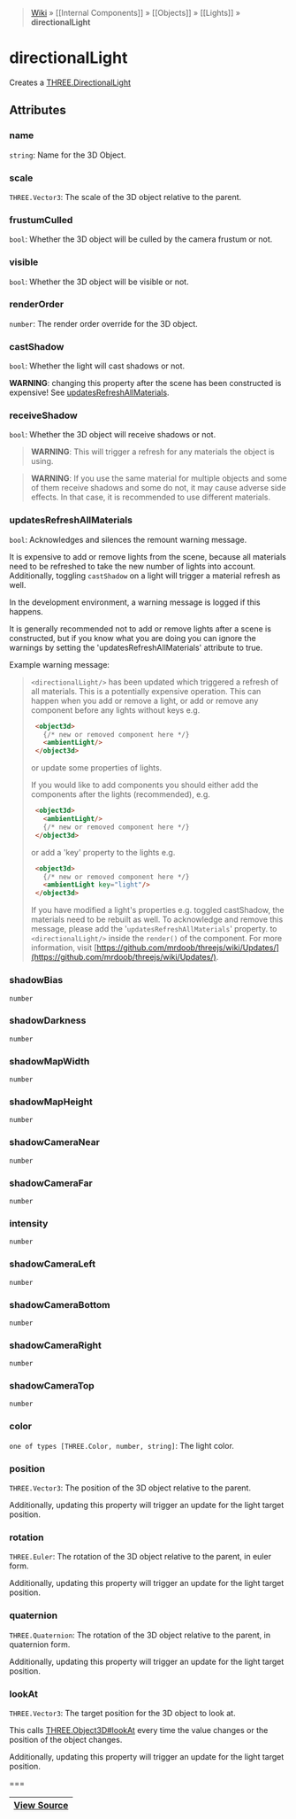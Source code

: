 > [Wiki](Home) » [[Internal Components]] » [[Objects]] » [[Lights]] » **directionalLight**

# directionalLight

Creates a [THREE.DirectionalLight](http://threejs.org/docs/#Reference/Lights/DirectionalLight)

## Attributes
### name
``` string ```: Name for the 3D Object.

### scale
``` THREE.Vector3 ```: The scale of the 3D object relative to the parent.

### frustumCulled
``` bool ```: Whether the 3D object will be culled by the camera frustum or not.

### visible
``` bool ```: Whether the 3D object will be visible or not.

### renderOrder
``` number ```: The render order override for the 3D object.

### castShadow
``` bool ```: Whether the light will cast shadows or not.

**WARNING**: changing this property after the scene has been constructed is expensive! See [updatesRefreshAllMaterials](#updatesRefreshAllMaterials).

### receiveShadow
``` bool ```: Whether the 3D object will receive shadows or not.
> **WARNING**: This will trigger a refresh for any materials the object is using.

> **WARNING**: If you use the same material for multiple objects and some of them receive shadows and some do not, it may cause adverse side effects. In that case, it is recommended to use different materials.

### updatesRefreshAllMaterials
``` bool ```: Acknowledges and silences the remount warning message.

It is expensive to add or remove lights from the scene, because all materials need to be refreshed to take the new number of lights into account.
Additionally, toggling `castShadow` on a light will trigger a material refresh as well.

In the development environment, a warning message is logged if this happens.

It is generally recommended not to add or remove lights after a scene is constructed, but if you know what you are doing you can ignore the warnings by setting the  'updatesRefreshAllMaterials' attribute to true.

Example warning message:
> `<directionalLight/>` has been updated which triggered a refresh of all materials.
>  This is a potentially expensive operation.
>  This can happen when you add or remove a light, or add or remove any component
>  before any lights without keys e.g.
> ```html
>  <object3d>
>    {/* new or removed component here */}
>    <ambientLight/>
>  </object3d>
>  ```
>  or update some properties of lights.
>
>  If you would like to add components you should either add the components
>  after the lights (recommended), e.g.
> ```html
>  <object3d>
>    <ambientLight/>
>    {/* new or removed component here */}
>  </object3d>
> ```
> or add a 'key' property to the lights e.g.
> ```html
>  <object3d>
>    {/* new or removed component here */}
>    <ambientLight key="light"/>
>  </object3d>
> ```
>  If you have modified a light's properties e.g. toggled castShadow,
 the materials need to be rebuilt as well.
>  To acknowledge and remove this message, please add the
 '`updatesRefreshAllMaterials`' property.
>    to `<directionalLight/>` inside the `render()` of
 the component.
>  For more information, visit
 [https://github.com/mrdoob/threejs/wiki/Updates/](https://github.com/mrdoob/threejs/wiki/Updates/).
      

### shadowBias
``` number ```

### shadowDarkness
``` number ```

### shadowMapWidth
``` number ```

### shadowMapHeight
``` number ```

### shadowCameraNear
``` number ```

### shadowCameraFar
``` number ```

### intensity
``` number ```

### shadowCameraLeft
``` number ```

### shadowCameraBottom
``` number ```

### shadowCameraRight
``` number ```

### shadowCameraTop
``` number ```

### color
``` one of types [THREE.Color, number, string] ```: The light color.

### position
``` THREE.Vector3 ```: The position of the 3D object relative to the parent.

Additionally, updating this property will trigger an update for the light target position.

### rotation
``` THREE.Euler ```: The rotation of the 3D object relative to the parent, in euler form.

Additionally, updating this property will trigger an update for the light target position.

### quaternion
``` THREE.Quaternion ```: The rotation of the 3D object relative to the parent, in quaternion form.

Additionally, updating this property will trigger an update for the light target position.

### lookAt
``` THREE.Vector3 ```: The target position for the 3D object to look at.

This calls [THREE.Object3D#lookAt](http://threejs.org/docs/#Reference/Core/Object3D.lookAt) every time the value changes or the position of the object changes.

Additionally, updating this property will trigger an update for the light target position.

===

|**[View Source](../blob/master/src/lib/descriptors/Light/DirectionalLightDescriptor.js)**|
 ---|
